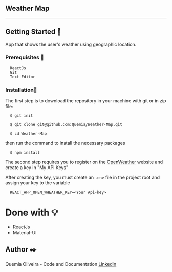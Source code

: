 ## Weather Map

---

## Getting Started :rocket:

App that shows the user's weather using geographic location.

### Prerequisites :page_with_curl:

```
  ReactJs
  Git
  Text Editor
```

### Installation:wrench:

The first step is to download the repository in your machine with git or in zip file:

```shell
  $ git init

  $ git clone git@github.com:Quemia/Weather-Map.git

  $ cd Weather-Map
```

then run the command to install the necessary packages

```shell
  $ npm install
```

The second step requires you to register on the [OpenWeather](https://openweathermap.org/api) website and create a key in "My API Keys"

After creating the key, you must create an `.env` file in the project root and assign your key to the variable

```react
  REACT_APP_OPEN_WHEATHER_KEY=<Your Api-key>
```

# Done with :bulb:

- ReactJs
- Material-UI

## Author :black_nib:

Quemia Oliveira - Code and Documentation [Linkedin](https://www.linkedin.com/in/quemia-caroline-alves-de-oliveira-635042209/)
